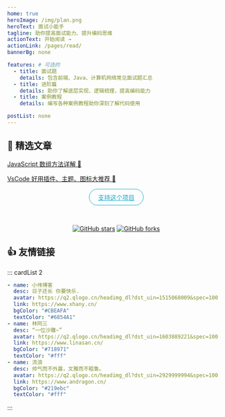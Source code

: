 ```yaml
---
home: true
heroImage: /img/plan.png
heroText: 面试小能手
tagline: 助你提高面试能力、提升编码思维
actionText: 开始阅读 →
actionLink: /pages/read/
bannerBg: none

features: # 可选的
  - title: 面试题
    details: 包含前端、Java、计算机网络常见面试题汇总
  - title: 进阶篇
    details: 助你了解底层实现、逻辑梳理，提高编码能力
  - title: 案例教程
    details: 编写各种案例教程助你深刻了解代码使用

postList: none
---
```


## 🎉 精选文章

[JavaScript 数组方法详解 🎁](/pages/6e9437/)

[VsCode 好用插件、主题、图标大推荐 🎉](/pages/988d9e/)

<p align="center">
  <a class="become-sponsor" href="/pages/project/">支持这个项目</a>
</p>

<style>
.become-sponsor {
  padding: 8px 20px;
  display: inline-block;
  color: #11a8cd;
  border-radius: 30px;
  box-sizing: border-box;
  border: 1px solid #11a8cd;
  transition: all .3s;
}

.become-sponsor:hover {
  background: #11a8cd;
  color: white;
}
</style>

<br/>
<p align="center">
  <a href="https://github.com/linsxw/awei-doc" target="_blank"><img src='https://img.shields.io/github/stars/linsxw/awei-doc' alt='GitHub stars' class="no-zoom"></a>
  <a href="https://github.com/linsxw/awei-doc" target="_blank"><img src='https://img.shields.io/github/forks/linsxw/awei-doc' alt='GitHub forks' class="no-zoom"></a>
</p>

## 👍 友情链接

::: cardList 2

```yaml
- name: 小伟博客
  desc: 日子还长 你要快乐.
  avatar: https://q2.qlogo.cn/headimg_dl?dst_uin=1515068009&spec=100
  link: https://www.xhany.cn/
  bgColor: "#CBEAFA"
  textColor: "#6854A1"
- name: 林阿三
  desc: “一位沙雕~”
  avatar: https://q2.qlogo.cn/headimg_dl?dst_uin=1603889221&spec=100
  link: https://www.linasan.cn/
  bgColor: "#718971"
  textColor: "#fff"
- name: 流浪
  desc: 帅气而不外露，文雅而不粗鲁。
  avatar: https://q2.qlogo.cn/headimg_dl?dst_uin=2929999994&spec=100
  link: https://www.andragon.cn/
  bgColor: "#219ebc"
  textColor: "#fff"
```

:::

<br/>
